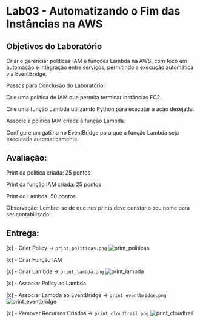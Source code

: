 # Lab03 - Automatizando o Fim das Instâncias na AWS

## Objetivos do Laboratório
Criar e gerenciar políticas IAM e funções Lambda na AWS, com foco em automação e integração entre serviços, permitindo a execução automática via EventBridge. 
 

Passos para Conclusão do Laboratório:

Crie uma política de IAM que permita terminar instâncias EC2.

Crie uma função Lambda utilizando Python para executar a ação desejada.

Associe a política IAM criada à função Lambda.

Configure um gatilho no EventBridge para que a função Lambda seja executada automaticamente.

## Avaliação:
Print da política criada: 25 pontos

Print da função IAM criada: 25 pontos

Print do Lambda: 50 pontos

Observação: Lembre-se de que nos prints deve constar o seu nome para ser contabilizado. 

## Entrega:

[x] - Criar Policy -> `print_politicas.png`
![print_politicas](print_politicas.png)

[x] - Criar Função IAM

[x] - Criar Lambda -> `print_lambda.png`
![print_lambda](print_lambda.png)

[x] - Associar Policy ao Lambda

[x] - Associar Lambda ao EventBridge -> `print_eventbridge.png`
![print_eventbridge](print_event_bridge.png)

[x] - Remover Recursos Criados -> `print_cloudtrail.png`
![print_cloudtrail](print_cloudtrail.png)

